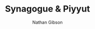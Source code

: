 ---
layout: post
title: "3. Synagogue & Piyyut"
author: "Nathan Gibson"
tags: [3]
image: sardis-synagogue-main-hall.jpg
level: overview
zotero-tag: 3-Synagogue-Piyyut
pad-slug: 3
zotero-readings: [levineDiversityAncientSynagogue2021, munz-manorLiturgicalPoetryLate2010]
objective: "Define some points of tension between synagogue practice and rabbinic ideas. "
---